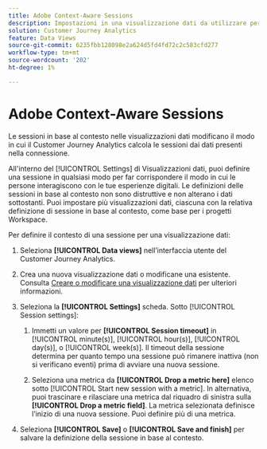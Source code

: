 ```yaml
---
title: Adobe Context-Aware Sessions
description: Impostazioni in una visualizzazione dati da utilizzare per definire sessioni in base al contesto.
solution: Customer Journey Analytics
feature: Data Views
source-git-commit: 6235fbb128098e2a624d5fd4fd72c2c583cfd277
workflow-type: tm+mt
source-wordcount: '202'
ht-degree: 1%

---
```



# Adobe Context-Aware Sessions

Le sessioni in base al contesto nelle visualizzazioni dati modificano il modo in cui il Customer Journey Analytics calcola le sessioni dai dati presenti nella connessione.

All&#39;interno del [!UICONTROL Settings] di Visualizzazioni dati, puoi definire una sessione in qualsiasi modo per far corrispondere il modo in cui le persone interagiscono con le tue esperienze digitali. Le definizioni delle sessioni in base al contesto non sono distruttive e non alterano i dati sottostanti. Puoi impostare più visualizzazioni dati, ciascuna con la relativa definizione di sessione in base al contesto, come base per i progetti Workspace.

Per definire il contesto di una sessione per una visualizzazione dati:

1. Seleziona **[!UICONTROL Data views]** nell’interfaccia utente del Customer Journey Analytics.

1. Crea una nuova visualizzazione dati o modificane una esistente. Consulta [Creare o modificare una visualizzazione dati](create-dataview.md) per ulteriori informazioni.

1. Seleziona la **[!UICONTROL Settings]** scheda. Sotto [!UICONTROL Session settings]:

   1. Immetti un valore per **[!UICONTROL Session timeout]** in [!UICONTROL minute(s)], [!UICONTROL hour(s)], [!UICONTROL day(s)], o [!UICONTROL week(s)]. Il timeout della sessione determina per quanto tempo una sessione può rimanere inattiva (non si verificano eventi) prima di avviare una nuova sessione.

   2. Seleziona una metrica da **[!UICONTROL Drop a metric here]** elenco sotto [!UICONTROL Start new session with a metric]. In alternativa, puoi trascinare e rilasciare una metrica dal riquadro di sinistra sulla **[!UICONTROL Drop a metric field]**. La metrica selezionata definisce l’inizio di una nuova sessione. Puoi definire più di una metrica.

1. Seleziona **[!UICONTROL Save]** o **[!UICONTROL Save and finish]** per salvare la definizione della sessione in base al contesto.

